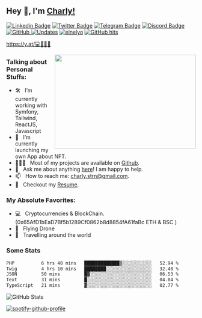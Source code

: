 ## Hey 👋, I'm [Charly!](https://github.com/ElNelyo/)

[![Linkedin Badge](https://img.shields.io/badge/-LinkedIn-0e76a8?style=flat-square&logo=Linkedin&logoColor=white)](https://linkedin.com/in/charlystern)
[![Twitter Badge](https://img.shields.io/badge/-Twitter-00acee?style=flat-square&logo=Twitter&logoColor=white)](https://twitter.com/ElNelyo)
[![Telegram Badge](https://img.shields.io/badge/-Telegram-0088cc?style=flat-square&logo=Telegram&logoColor=white)](https://t.me/nelyocry)
[![Discord Badge](https://img.shields.io/badge/-Nelyo6670-7289DA?style=flat-square&logo=Discord&logoColor=white)](https://discords.com/bio/p/nelyo)
<a href="https://github.com/elnelyo" target="_blank"><img alt="GitHub" src="https://img.shields.io/badge/-@elnelyo-181717?style=flat-square&logo=GitHub&logoColor=white"> 
     <a href="https://github.com/elnelyo?tab=followers" target="_blank"><img alt="Updates" src="https://img.shields.io/badge/--000000?style=flat-square&logo=RSS&logoColor=white"></a>
    <a href="https://github.com/elnelyo" target="_blank"><img alt="elnelyo" src="https://badges.pufler.dev/visits/elnelyo/elnelyo?logo=GitHub&label=visits&color=success&logoColor=white&style=flat-square"/></a>
    <!--<a href="https://github.com/alwinw" target="_blank"><img alt="profile hits" src="https://img.shields.io/jsdelivr/gh/hw/alwinw/alwinw?label=hits&style=flat-square"></a>-->
    <a href="https://github.com/elnelyo/profile" target="_blank"><img alt="GitHub hits" src="https://img.shields.io/github/last-commit/elnelyo/elnelyo?label=profile%20updated&style=flat-square"></a>

https://y.at/💻🦅🌵💎

<img align="right" height="250" width="375" alt="" src="./whale.gif" />

### Talking about Personal Stuffs:

- 🛠 &nbsp; I’m currently working with Symfony, Tailwind, ReactJS, Javascript
- 🚀 &nbsp; I’m currently launching my own App about NFT.
- 👨🏻‍💻 &nbsp; Most of my projects are available on [Github](https://github.com/ElNelyo).
- 💬 &nbsp; Ask me about anything [here](https://github.com/ElNelyo/ElNelyo/issues/new)! I am happy to help.
- 📫 &nbsp; How to reach me: charly.strn@gmail.com.
- 📝 &nbsp; Checkout my [Resume](https://github.com/ElNelyo/online-cv).

### My Absolute Favorites:

- 💻 &nbsp; Cryptocurrencies & BlockChain. (0x65AfD1bEaD7Bf5b1289Cf0862b8d8854fA61faBc ETH & BSC ) 
- 🤖 &nbsp; Flying Drone
- 🌆 &nbsp; Travelling around the world


### Some Stats
<!--START_SECTION:waka-->

```txt
PHP          6 hrs 48 mins   █████████████▒░░░░░░░░░░░   52.94 %
Twig         4 hrs 10 mins   ████████░░░░░░░░░░░░░░░░░   32.48 %
JSON         50 mins         █▓░░░░░░░░░░░░░░░░░░░░░░░   06.53 %
Text         31 mins         █░░░░░░░░░░░░░░░░░░░░░░░░   04.04 %
TypeScript   21 mins         ▓░░░░░░░░░░░░░░░░░░░░░░░░   02.77 %
```

<!--END_SECTION:waka-->
  

<div>
    <img alt = "GitHub Stats" src="https://github-readme-stats.vercel.app/api?username=elnelyo&show_icons=true&hide=issues&icon_color=000000&hide_border=true&title_color=f314ff&text_color=555">

</div>


  [![spotify-github-profile](https://spotify-github-profile.vercel.app/api/view?uid=1117231267&cover_image=true&theme=default)](https://github.com/kittinan/spotify-github-profile)
  
